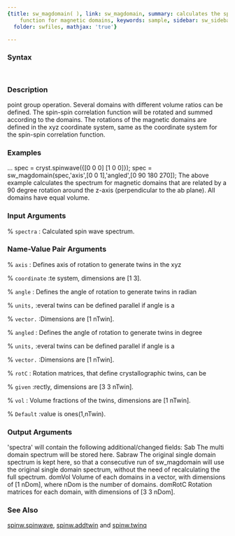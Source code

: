 ```yaml
---
{title: sw_magdomain( ), link: sw_magdomain, summary: calculates the spin-spin correlation
    function for magnetic domains, keywords: sample, sidebar: sw_sidebar, permalink: sw_magdomain.html,
  folder: swfiles, mathjax: 'true'}

---
```


### Syntax

` `

### Description

point group operation. Several domains with different volume ratios can
be defined. The spin-spin correlation function will be rotated and summed
according to the domains. The rotations of the magnetic domains are
defined in the xyz coordinate system, same as the coordinate system for
the spin-spin correlation function.
 

### Examples

...
spec = cryst.spinwave({[0 0 0] [1 0 0]});
spec = sw_magdomain(spec,'axis',[0 0 1],'angled',[0 90 180 270]);
The above example calculates the spectrum for magnetic domains that are
related by a 90 degree rotation around the z-axis (perpendicular to the
ab plane). All domains have equal volume.

### Input Arguments

% `spectra`
: Calculated spin wave spectrum.

### Name-Value Pair Arguments

% `axis`
:  Defines axis of rotation to generate twins in the xyz

% `coordinate`
:te system, dimensions are [1 3].

% `angle`
:  Defines the angle of rotation to generate twins in radian

% `units,`
:everal twins can be defined parallel if angle is a

% `vector.`
:Dimensions are [1 nTwin].

% `angled`
:  Defines the angle of rotation to generate twins in degree

% `units,`
:everal twins can be defined parallel if angle is a

% `vector.`
:Dimensions are [1 nTwin].

% `rotC`
:  Rotation matrices, that define crystallographic twins, can be

% `given`
:rectly, dimensions are [3 3 nTwin].

% `vol`
:  Volume fractions of the twins, dimensions are [1 nTwin].

% `Default`
:value is ones(1,nTwin).

### Output Arguments

'spectra' will contain the following additional/changed fields:
Sab       The multi domain spectrum will be stored here.
Sabraw    The original single domain spectrum is kept here, so that a
consecutive run of sw_magdomain will use the original single
domain spectrum, without the need of recalculating the full
spectrum.
domVol    Volume of each domains in a vector, with dimensions of
[1 nDom], where nDom is the number of domains.
domRotC   Rotation matrices for each domain, with dimensions of
[3 3 nDom].

### See Also

[spinw.spinwave](spinw_spinwave.html), [spinw.addtwin](spinw_addtwin.html) and [spinw.twinq](spinw_twinq.html)


